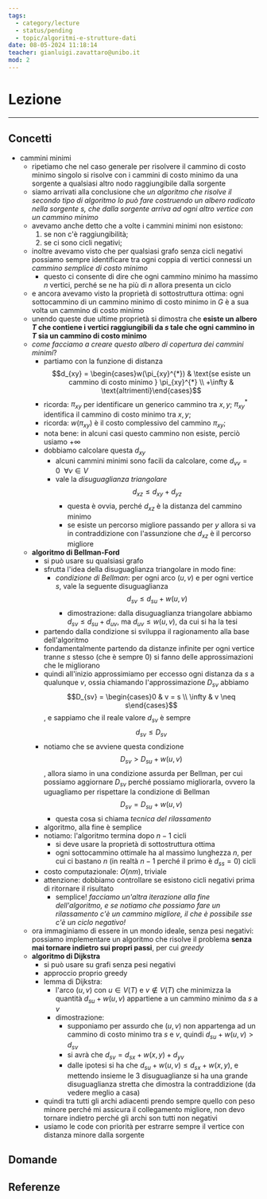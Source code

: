 ```yaml
---
tags:
  - category/lecture
  - status/pending
  - topic/algoritmi-e-strutture-dati
date: 08-05-2024 11:18:14
teacher: gianluigi.zavattaro@unibo.it
mod: 2
---
```

# Lezione
---
## Concetti
- cammini minimi
	- ripetiamo che nel caso generale per risolvere il cammino di costo minimo singolo si risolve con i cammini di costo minimo da una sorgente a qualsiasi altro nodo raggiungibile dalla sorgente
	- siamo arrivati alla conclusione che _un algoritmo che risolve il secondo tipo di algoritmo lo può fare costruendo un albero radicato nella sorgente $s$, che dalla sorgente arriva ad ogni altro vertice con un cammino minimo_
	- avevamo anche detto che a volte i cammini minimi non esistono:
		1. se non c'è raggiungibilità;
		2. se ci sono cicli negativi;
	- inoltre avevamo visto che per qualsiasi grafo senza cicli negativi possiamo sempre identificare tra ogni coppia di vertici connessi un _cammino semplice di costo minimo_
		- questo ci consente di dire che ogni cammino minimo ha massimo $n$ vertici, perché se ne ha più di $n$ allora presenta un ciclo
	- e ancora avevamo visto la proprietà di sottostruttura ottima: ogni sottocammino di un cammino minimo di costo minimo in $G$ è a sua volta un cammino di costo minimo
	- unendo queste due ultime proprietà si dimostra che **esiste un albero $T$ che contiene i vertici raggiungibili da $s$ tale che ogni cammino in $T$ sia un cammino di costo minimo**
	- _come facciamo a creare questo albero di copertura dei cammini minimi_?
		- partiamo con la funzione di distanza $$d_{xy} = \begin{cases}w(\pi_{xy}^{*}) & \text{se esiste un cammino di costo minimo } \pi_{xy}^{*} \\ +\infty & \text{altrimenti}\end{cases}$$
		- ricorda: $\pi_{xy}$ per identificare un generico cammino tra $x, y$; $\pi_{xy}^{*}$ identifica il cammino di costo minimo tra $x, y$;
		- ricorda: $w(\pi_{xy})$ è il costo complessivo del cammino $\pi_{xy}$;
		- nota bene: in alcuni casi questo cammino non esiste, perciò usiamo $+\infty$
		- dobbiamo calcolare questa $d_{xy}$
			- alcuni cammini minimi sono facili da calcolare, come $d_{vv} = 0 \ \ \forall v \in V$
			- vale la _disuguaglianza triangolare_ $$d_{xz} \leq d_{xy} + d_{yz}$$
				- questa è ovvia, perché $d_{xz}$ è la distanza del cammino minimo
				- se esiste un percorso migliore passando per $y$ allora si va in contraddizione con l'assunzione che $d_{xz}$ è il percorso migliore
	- **algoritmo di Bellman-Ford**
		- si può usare su qualsiasi grafo
		- sfrutta l'idea della disuguaglianza triangolare in modo fine:
			- _condizione di Bellman_: per ogni arco $(u, v)$ e per ogni vertice $s$, vale la seguente disuguaglianza $$d_{sv} \leq d_{su} + w(u, v)$$
				- dimostrazione: dalla disuguaglianza triangolare abbiamo $d_{sv} \leq d_{su} + d_{uv}$, ma $d_{uv} \leq w(u, v)$, da cui si ha la tesi
		- partendo dalla condizione si sviluppa il ragionamento alla base dell'algoritmo
		- fondamentalmente partendo da distanze infinite per ogni vertice tranne $s$ stesso (che è sempre 0) si fanno delle approssimazioni che le migliorano
		- quindi all'inizio approssimiamo per eccesso ogni distanza da $s$ a qualunque $v$, ossia chiamando l'approssimazione $D_{sv}$ abbiamo $$D_{sv} = \begin{cases}0 & v = s \\ \infty & v \neq s\end{cases}$$, e sappiamo che il reale valore $d_{sv}$ è sempre $$d_{sv} \leq D_{sv}$$
		- notiamo che se avviene questa condizione $$D_{sv} > D_{su} + w(u, v)$$, allora siamo in una condizione assurda per Bellman, per cui possiamo aggiornare $D_{sv}$ perché possiamo migliorarla, ovvero la uguagliamo per rispettare la condizione di Bellman $$D_{sv} = D_{su} + w(u, v)$$
			- questa cosa si chiama _tecnica del rilassamento_
		- algoritmo, alla fine è semplice
		- notiamo: l'algoritmo termina dopo $n-1$ cicli
			- si deve usare la proprietà di sottostruttura ottima
			- ogni sottocammino ottimale ha al massimo lunghezza $n$, per cui ci bastano $n$ (in realtà $n-1$ perché il primo è $d_{ss} = 0$) cicli
		- costo computazionale: $O(nm)$, triviale
		- attenzione: dobbiamo controllare se esistono cicli negativi prima di ritornare il risultato
			- semplice! _facciamo un'altra iterazione alla fine dell'algoritmo, e se notiamo che possiamo fare un rilassamento c'è un cammino migliore, il che è possibile sse c'è un ciclo negativo!_
	- ora immaginiamo di essere in un mondo ideale, senza pesi negativi: possiamo implementare un algoritmo che risolve il problema **senza mai tornare indietro sui propri passi**, per cui _greedy_
	- **algoritmo di Dijkstra**
		- si può usare su grafi senza pesi negativi
		- approccio proprio greedy
		- lemma di Dijkstra:
			- l'arco $(u, v)$ con $u \in V(T)$ e $v \notin V(T)$ che minimizza la quantità $d_{su} + w(u, v)$ appartiene a un cammino minimo da $s$ a $v$
			- dimostrazione:
				- supponiamo per assurdo che $(u, v)$ non appartenga ad un cammino di costo minimo tra $s$ e $v$, quindi $d_{su} + w(u, v) > d_{sv}$
				- si avrà che $d_{sv} = d_{sx} + w(x, y) + d_{yv}$
				- dalle ipotesi si ha che $d_{su} + w(u, v) \leq d_{sx} + w(x, y)$, e mettendo insieme le 3 disuguaglianze si ha una grande disuguaglianza stretta che dimostra la contraddizione (da vedere meglio a casa)
		- quindi tra tutti gli archi adiacenti prendo sempre quello con peso minore perché mi assicura il collegamento migliore, non devo tornare indietro perché gli archi son tutti non negativi
		- usiamo le code con priorità per estrarre sempre il vertice con distanza minore dalla sorgente

## Domande

## Referenze
